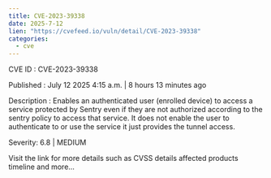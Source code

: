 ```yaml
--- 
title: CVE-2023-39338
date: 2025-7-12
lien: "https://cvefeed.io/vuln/detail/CVE-2023-39338"
categories:
  - cve
---
```


CVE ID : CVE-2023-39338

Published :  July 12
2025
4:15 a.m. | 8 hours
13 minutes ago

Description : Enables an authenticated user (enrolled device) to access a service protected by Sentry even if they are not authorized according to the sentry policy to access that service. It does not enable the user to authenticate to or use the service
it just provides the tunnel access.

Severity: 6.8 | MEDIUM

Visit the link for more details
such as CVSS details
affected products
timeline
and more...
